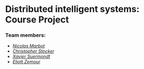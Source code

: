 # Distributed intelligent systems: Course Project

### Team members:
* _[Nicolas Marbot](https://people.epfl.ch/nicolas.marbot)_
* _[Christopher Stocker](https://people.epfl.ch/christopher.stockersalas)_
* _[Xavier Suermondt](https://people.epfl.ch/xavier.suermondt)_
* _[Eliott Zemour](https://people.epfl.ch/eliott.zemour)_
